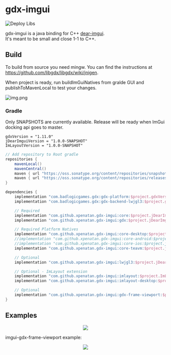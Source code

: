 # gdx-imgui
![Deploy Libs](https://github.com/xpenatan/gdx-imgui/workflows/Deploy%20Libs/badge.svg)

gdx-imgui is a java binding for C++ [dear-imgui](https://github.com/ocornut/imgui). <br>
It's meant to be small and close 1-1 to C++. 

## Build

To build from source you need mingw. You can find the instructions at https://github.com/libgdx/libgdx/wiki/jnigen.

When project is ready, run buildImGuiNatives from gralde GUI and publishToMavenLocal to test your changes.

![img.png](https://i.imgur.com/a1MyyzF.png)

### Gradle

Only SNAPSHOTS are currently available. Release will be ready when ImGui docking api goes to master.

    gdxVersion = "1.11.0"
    jDearImguiVersion = "1.0.0-SNAPSHOT"
    ImLayoutVersion = "1.0.0-SNAPSHOT"

```groovy
// Add repository to Root gradle
repositories {
    mavenLocal()
    mavenCentral()
    maven { url "https://oss.sonatype.org/content/repositories/snapshots/" }
    maven { url "https://oss.sonatype.org/content/repositories/releases/" }
}

dependencies {
    implementation "com.badlogicgames.gdx:gdx-platform:$project.gdxVersion:natives-desktop"
    implementation "com.badlogicgames.gdx:gdx-backend-lwjgl3:$project.gdxVersion"

    // Required
    implementation "com.github.xpenatan.gdx-imgui:core:$project.jDearImguiVersion"
    implementation "com.github.xpenatan.gdx-imgui:gdx:$project.jDearImguiVersion"

    // Required Platform Natives
    implementation "com.github.xpenatan.gdx-imgui:core-desktop:$project.jDearImguiVersion"
    //implementation "com.github.xpenatan.gdx-imgui:core-android:$project.jDearImguiVersion"
    //implementation "com.github.xpenatan.gdx-imgui:core-ios:$project.jDearImguiVersion"
    implementation "com.github.xpenatan.gdx-imgui:core-teavm:$project.jDearImguiVersion"

    // Optional
    implementation "com.github.xpenatan.gdx-imgui:lwjgl3:$project.jDearImguiVersion"

    // Optional - ImLayout extension
    implementation "com.github.xpenatan.gdx-imgui:imlayout:$project.ImLayoutVersion"
    implementation "com.github.xpenatan.gdx-imgui:imlayout-desktop:$project.ImLayoutVersion:natives-desktop"

    // Optional
    implementation "com.github.xpenatan.gdx-imgui:gdx-frame-viewport:$project.jDearImguiVersion"
}
```

## Examples
<p align="center"><img src="https://i.imgur.com/ekZu3lS.png"/></p>
imgui-gdx-frame-viewport example:
<p align="center"><img src="https://i.imgur.com/rXk4Aq0.gif"/></p>